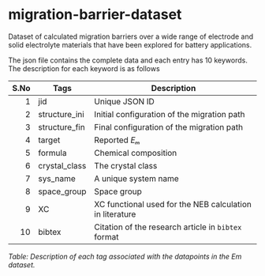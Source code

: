 # migration-barrier-dataset
Dataset of calculated migration barriers over a wide range of electrode and solid electrolyte materials that have been explored for battery applications.

The json file contains the complete data and each entry has 10 keywords. The description for each keyword is as follows

| **S.No** | **Tags**         | **Description**                                               |
|---------:|------------------|---------------------------------------------------------------|
| 1        | jid              | Unique JSON ID                                                |
| 2        | structure_ini    | Initial configuration of the migration path                  |
| 3        | structure_fin    | Final configuration of the migration path                    |
| 4        | target           | Reported *Eₘ*                                                 |
| 5        | formula          | Chemical composition                                          |
| 6        | crystal_class    | The crystal class                                             |
| 7        | sys_name         | A unique system name                                          |
| 8        | space_group      | Space group                                                   |
| 9        | XC               | XC functional used for the NEB calculation in literature      |
| 10       | bibtex           | Citation of the research article in `bibtex` format          |

*Table: Description of each tag associated with the datapoints in the Em dataset.*

